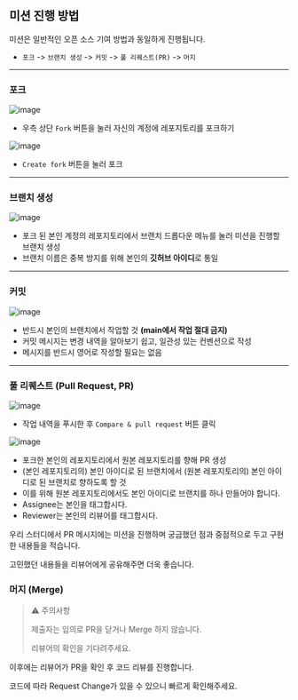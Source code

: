 ## 미션 진행 방법

미션은 일반적인 오픈 소스 기여 방법과 동일하게 진행됩니다.

- `포크` -> `브랜치 생성` -> `커밋` -> `풀 리퀘스트(PR)` -> `머지`

---

### 포크

![image](https://user-images.githubusercontent.com/28296575/210227893-4071be3c-4e94-4e94-b5b1-d55d75d5b6c3.png)

- 우측 상단 `Fork` 버튼을 눌러 자신의 계정에 레포지토리를 포크하기

![image](https://user-images.githubusercontent.com/28296575/210228041-78732ae9-67f8-4ebd-8ddf-eae7e94edae2.png)

- `Create fork` 버튼을 눌러 포크

---

### 브랜치 생성

![image](https://user-images.githubusercontent.com/28296575/210228345-00b64afb-d68f-4c41-a5b9-26eddad69db2.png)

- 포크 된 본인 계정의 레포지토리에서 브랜치 드롭다운 메뉴를 눌러 미션을 진행할 브랜치 생성
- 브랜치 이름은 중복 방지를 위해 본인의 **깃허브 아이디**로 통일

---

### 커밋

![image](https://user-images.githubusercontent.com/28296575/210228839-5969e16c-9e2b-4c76-a520-895070baaeec.png)

- 반드시 본인의 브랜치에서 작업할 것 **(main에서 작업 절대 금지)**
- 커밋 메시지는 변경 내역을 알아보기 쉽고, 일관성 있는 컨벤션으로 작성
- 메시지를 반드시 영어로 작성할 필요는 없음

---

### 풀 리퀘스트 (Pull Request, PR)

![image](https://user-images.githubusercontent.com/28296575/210229491-3c6eb883-32e1-41e9-96ae-09ea6fdea615.png)
- 작업 내역을 푸시한 후 `Compare & pull request` 버튼 클릭

![image](https://user-images.githubusercontent.com/28296575/210229880-1dfa3ea1-7ac3-40c0-8117-18532f6871f3.png)

- 포크한 본인의 레포지토리에서 원본 레포지토리를 향해 PR 생성
- (본인 레포지토리의) 본인 아이디로 된 브랜치에서 (원본 레포지토리의) 본인 아이디로 된 브랜치로 향하도록 할 것
- 이를 위해 원본 레포지토리에서도 본인 아이디로 브랜치를 하나 만들어야 합니다.
- Assignee는 본인을 태그합시다.
- Reviewer는 본인의 리뷰어를 태그합시다.

우리 스터디에서 PR 메시지에는 미션을 진행하며 궁금했던 점과 중점적으로 두고 구현한 내용들을 적습니다.

고민했던 내용들을 리뷰어에게 공유해주면 더욱 좋습니다.

### 머지 (Merge)

> ⚠ 주의사항
> 
> 제출자는 임의로 PR을 닫거나 Merge 하지 않습니다.
> 
> 리뷰어의 확인을 기다려주세요.

이후에는 리뷰어가 PR을 확인 후 코드 리뷰를 진행합니다.

코드에 따라 Request Change가 있을 수 있으니 빠르게 확인해주세요.

